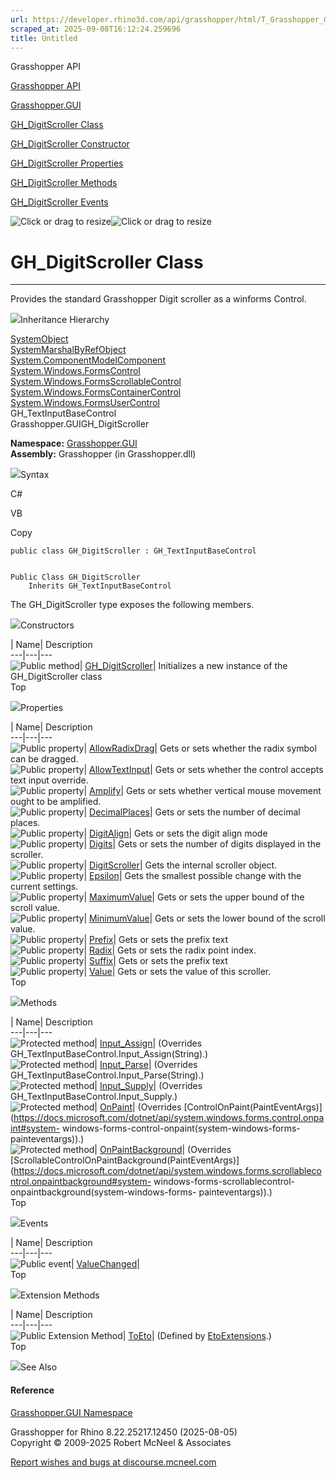 ```yaml
---
url: https://developer.rhino3d.com/api/grasshopper/html/T_Grasshopper_GUI_GH_DigitScroller.htm
scraped_at: 2025-09-08T16:12:24.259696
title: Untitled
---
```


Grasshopper API

[Grasshopper API](../html/723c01da-9986-4db2-8f53-6f3a7494df75.htm
"Grasshopper API")

[Grasshopper.GUI](../html/N_Grasshopper_GUI.htm "Grasshopper.GUI")

[GH_DigitScroller Class](../html/T_Grasshopper_GUI_GH_DigitScroller.htm
"GH_DigitScroller Class")

[GH_DigitScroller Constructor
](../html/M_Grasshopper_GUI_GH_DigitScroller__ctor.htm "GH_DigitScroller
Constructor ")

[GH_DigitScroller
Properties](../html/Properties_T_Grasshopper_GUI_GH_DigitScroller.htm
"GH_DigitScroller Properties")

[GH_DigitScroller
Methods](../html/Methods_T_Grasshopper_GUI_GH_DigitScroller.htm
"GH_DigitScroller Methods")

[GH_DigitScroller
Events](../html/Events_T_Grasshopper_GUI_GH_DigitScroller.htm
"GH_DigitScroller Events")

![Click or drag to resize](../icons/TocOpen.gif)![Click or drag to
resize](../icons/TocClose.gif)

# GH_DigitScroller Class  
  
---  
  
Provides the standard Grasshopper Digit scroller as a winforms Control.

![](../icons/SectionExpanded.png)Inheritance Hierarchy

[SystemObject](https://docs.microsoft.com/dotnet/api/system.object)  
[SystemMarshalByRefObject](https://docs.microsoft.com/dotnet/api/system.marshalbyrefobject)  
[System.ComponentModelComponent](https://docs.microsoft.com/dotnet/api/system.componentmodel.component)  
[System.Windows.FormsControl](https://docs.microsoft.com/dotnet/api/system.windows.forms.control)  
[System.Windows.FormsScrollableControl](https://docs.microsoft.com/dotnet/api/system.windows.forms.scrollablecontrol)  
[System.Windows.FormsContainerControl](https://docs.microsoft.com/dotnet/api/system.windows.forms.containercontrol)  
[System.Windows.FormsUserControl](https://docs.microsoft.com/dotnet/api/system.windows.forms.usercontrol)  
GH_TextInputBaseControl  
Grasshopper.GUIGH_DigitScroller  

**Namespace:** [Grasshopper.GUI](N_Grasshopper_GUI.htm)  
**Assembly:** Grasshopper (in Grasshopper.dll)

![](../icons/SectionExpanded.png)Syntax

C#

VB

Copy

    
    
    public class GH_DigitScroller : GH_TextInputBaseControl
    
    
    Public Class GH_DigitScroller
    	Inherits GH_TextInputBaseControl

The GH_DigitScroller type exposes the following members.

![](../icons/SectionExpanded.png)Constructors

| Name| Description  
---|---|---  
![Public method](../icons/pubmethod.gif)|
[GH_DigitScroller](M_Grasshopper_GUI_GH_DigitScroller__ctor.htm)| Initializes
a new instance of the GH_DigitScroller class  
Top

![](../icons/SectionExpanded.png)Properties

| Name| Description  
---|---|---  
![Public property](../icons/pubproperty.gif)|
[AllowRadixDrag](P_Grasshopper_GUI_GH_DigitScroller_AllowRadixDrag.htm)|  Gets
or sets whether the radix symbol can be dragged.  
![Public property](../icons/pubproperty.gif)|
[AllowTextInput](P_Grasshopper_GUI_GH_DigitScroller_AllowTextInput.htm)|  Gets
or sets whether the control accepts text input override.  
![Public property](../icons/pubproperty.gif)|
[Amplify](P_Grasshopper_GUI_GH_DigitScroller_Amplify.htm)|  Gets or sets
whether vertical mouse movement ought to be amplified.  
![Public property](../icons/pubproperty.gif)|
[DecimalPlaces](P_Grasshopper_GUI_GH_DigitScroller_DecimalPlaces.htm)|  Gets
or sets the number of decimal places.  
![Public property](../icons/pubproperty.gif)|
[DigitAlign](P_Grasshopper_GUI_GH_DigitScroller_DigitAlign.htm)|  Gets or sets
the digit align mode  
![Public property](../icons/pubproperty.gif)|
[Digits](P_Grasshopper_GUI_GH_DigitScroller_Digits.htm)|  Gets or sets the
number of digits displayed in the scroller.  
![Public property](../icons/pubproperty.gif)|
[DigitScroller](P_Grasshopper_GUI_GH_DigitScroller_DigitScroller.htm)|  Gets
the internal scroller object.  
![Public property](../icons/pubproperty.gif)|
[Epsilon](P_Grasshopper_GUI_GH_DigitScroller_Epsilon.htm)|  Gets the smallest
possible change with the current settings.  
![Public property](../icons/pubproperty.gif)|
[MaximumValue](P_Grasshopper_GUI_GH_DigitScroller_MaximumValue.htm)|  Gets or
sets the upper bound of the scroll value.  
![Public property](../icons/pubproperty.gif)|
[MinimumValue](P_Grasshopper_GUI_GH_DigitScroller_MinimumValue.htm)|  Gets or
sets the lower bound of the scroll value.  
![Public property](../icons/pubproperty.gif)|
[Prefix](P_Grasshopper_GUI_GH_DigitScroller_Prefix.htm)|  Gets or sets the
prefix text  
![Public property](../icons/pubproperty.gif)|
[Radix](P_Grasshopper_GUI_GH_DigitScroller_Radix.htm)|  Gets or sets the radix
point index.  
![Public property](../icons/pubproperty.gif)|
[Suffix](P_Grasshopper_GUI_GH_DigitScroller_Suffix.htm)|  Gets or sets the
prefix text  
![Public property](../icons/pubproperty.gif)|
[Value](P_Grasshopper_GUI_GH_DigitScroller_Value.htm)|  Gets or sets the value
of this scroller.  
Top

![](../icons/SectionExpanded.png)Methods

| Name| Description  
---|---|---  
![Protected method](../icons/protmethod.gif)|
[Input_Assign](M_Grasshopper_GUI_GH_DigitScroller_Input_Assign.htm)|
(Overrides GH_TextInputBaseControl.Input_Assign(String).)  
![Protected method](../icons/protmethod.gif)|
[Input_Parse](M_Grasshopper_GUI_GH_DigitScroller_Input_Parse.htm)|  (Overrides
GH_TextInputBaseControl.Input_Parse(String).)  
![Protected method](../icons/protmethod.gif)|
[Input_Supply](M_Grasshopper_GUI_GH_DigitScroller_Input_Supply.htm)|
(Overrides GH_TextInputBaseControl.Input_Supply.)  
![Protected method](../icons/protmethod.gif)|
[OnPaint](M_Grasshopper_GUI_GH_DigitScroller_OnPaint.htm)|  (Overrides
[ControlOnPaint(PaintEventArgs)](https://docs.microsoft.com/dotnet/api/system.windows.forms.control.onpaint#system-
windows-forms-control-onpaint\(system-windows-forms-painteventargs\)).)  
![Protected method](../icons/protmethod.gif)|
[OnPaintBackground](M_Grasshopper_GUI_GH_DigitScroller_OnPaintBackground.htm)|
(Overrides
[ScrollableControlOnPaintBackground(PaintEventArgs)](https://docs.microsoft.com/dotnet/api/system.windows.forms.scrollablecontrol.onpaintbackground#system-
windows-forms-scrollablecontrol-onpaintbackground\(system-windows-forms-
painteventargs\)).)  
Top

![](../icons/SectionExpanded.png)Events

| Name| Description  
---|---|---  
![Public event](../icons/pubevent.gif)|
[ValueChanged](E_Grasshopper_GUI_GH_DigitScroller_ValueChanged.htm)|  
Top

![](../icons/SectionExpanded.png)Extension Methods

| Name| Description  
---|---|---  
![Public Extension Method](../icons/pubextension.gif)|
[ToEto](M_Grasshopper_EtoExtensions_ToEto_7.htm)|  (Defined by
[EtoExtensions](T_Grasshopper_EtoExtensions.htm).)  
Top

![](../icons/SectionExpanded.png)See Also

#### Reference

[Grasshopper.GUI Namespace](N_Grasshopper_GUI.htm)

Grasshopper for Rhino 8.22.25217.12450 (2025-08-05)  
Copyright © 2009-2025 Robert McNeel & Associates

[Report wishes and bugs at
discourse.mcneel.com](https://discourse.mcneel.com/c/grasshopper)


